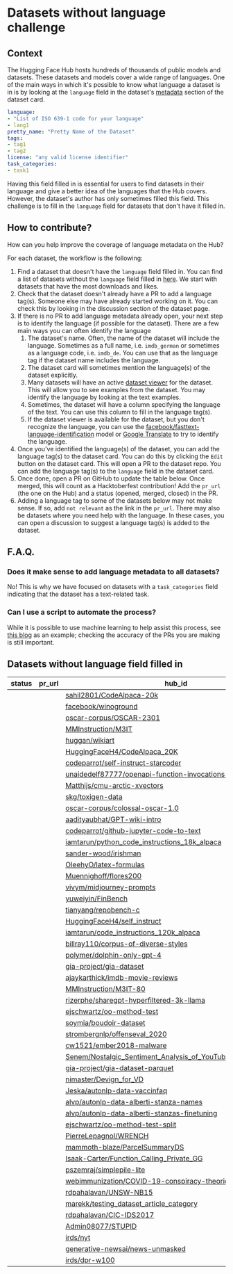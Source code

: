 # Datasets without language challenge

## Context

The Hugging Face Hub hosts hundreds of thousands of public models and datasets. These datasets and models cover a wide range of languages. One of the main ways in which it's possible to know what language a dataset is in is by looking at the `language` field in the dataset's [metadata](https://huggingface.co/docs/hub/datasets-cards#dataset-card-metadata)  section of the dataset card. 

```yaml
language: 
- "List of ISO 639-1 code for your language"
- lang1
pretty_name: "Pretty Name of the Dataset"
tags:
- tag1
- tag2
license: "any valid license identifier"
task_categories:
- task1
```

Having this field filled in is essential for users to find datasets in their language and give a better idea of the languages that the Hub covers. However, the dataset's author has only sometimes filled this field. This challenge is to fill in the `language` field for datasets that don't have it filled in.


## How to contribute?

How can you help improve the coverage of language metadata on the Hub?

For each dataset, the workflow is the following:

1. Find a dataset that doesn't have the `language` field filled in. You can find a list of datasets without the `language` field filled in [here](#datasets-without-language-field-filled-in). We start with datasets that have the most downloads and likes.
2. Check that the dataset doesn't already have a PR to add a language tag(s). Someone else may have already started working on it. You can check this by looking in the discussion section of the dataset page. 
3. If there is no PR to add language metadata already open, your next step is to identify the language (if possible for the dataset). There are a few main ways you can often identify the language
   1. The dataset's name. Often, the name of the dataset will include the language. Sometimes as a full name, i.e. `imdb_german` or sometimes as a language code, i.e. `imdb_de`. You can use that as the language tag if the dataset name includes the language.
   2. The dataset card will sometimes mention the language(s) of the dataset explicitly. 
   3. Many datasets will have an active [dataset viewer](https://huggingface.co/docs/hub/datasets-viewer) for the dataset. This will allow you to see examples from the dataset. You may identify the language by looking at the text examples. 
   4. Sometimes, the dataset will have a column specifying the language of the text. You can use this column to fill in the language tag(s).
   5. If the dataset viewer is available for the dataset, but you don't recognize the language, you can use the [facebook/fasttext-language-identification](https://huggingface.co/facebook/fasttext-language-identification) model or [Google Translate](https://translate.google.com/) to try to identify the language. 
4. Once you've identified the language(s) of the dataset, you can add the language tag(s) to the dataset card. You can do this by clicking the `Edit` button on the dataset card. This will open a PR to the dataset repo. You can add the language tag(s) to the `language` field in the dataset card.
5. Once done, open a PR on GitHub to update the table below. Once merged, this will count as a Hacktoberfest contribution! Add the `pr_url` (the one on the Hub) and a status (opened, merged, closed) in the PR. 
6. Adding a language tag to some of the datasets below may not make sense. If so, add `not relevant` as the link in the `pr_url`. There may also be datasets where you need help with the language. In these cases, you can open a discussion to suggest a language tag(s) is added to the dataset. 

## F.A.Q.

### Does it make sense to add language metadata to all datasets?

No! This is why we have focused on datasets with a `task_categories` field indicating that the dataset has a text-related task. 

### Can I use a script to automate the process?

While it is possible to use machine learning to help assist this process, see [this blog](https://huggingface.co/blog/huggy-lingo) as an example; checking the accuracy of the PRs you are making is still important. 

## Datasets without language field filled in

| status   | pr_url   | hub_id                                                                                                                                                     |   downloads |   likes |
|----------|----------|------------------------------------------------------------------------------------------------------------------------------------------------------------|-------------|---------|
|          |          | [sahil2801/CodeAlpaca-20k](https://huggingface.co/datasets/sahil2801/CodeAlpaca-20k)                                                                       |        2124 |     104 |
|          |          | [facebook/winoground](https://huggingface.co/datasets/facebook/winoground)                                                                                 |        5468 |      57 |
|          |          | [oscar-corpus/OSCAR-2301](https://huggingface.co/datasets/oscar-corpus/OSCAR-2301)                                                                         |        7814 |      56 |
|          |          | [MMInstruction/M3IT](https://huggingface.co/datasets/MMInstruction/M3IT)                                                                                   |       62902 |      47 |
|          |          | [huggan/wikiart](https://huggingface.co/datasets/huggan/wikiart)                                                                                           |         344 |      38 |
|          |          | [HuggingFaceH4/CodeAlpaca_20K](https://huggingface.co/datasets/HuggingFaceH4/CodeAlpaca_20K)                                                               |         850 |      36 |
|          |          | [codeparrot/self-instruct-starcoder](https://huggingface.co/datasets/codeparrot/self-instruct-starcoder)                                                   |         454 |      25 |
|          |          | [unaidedelf87777/openapi-function-invocations-25k](https://huggingface.co/datasets/unaidedelf87777/openapi-function-invocations-25k)                       |          47 |      20 |
|          |          | [Matthijs/cmu-arctic-xvectors](https://huggingface.co/datasets/Matthijs/cmu-arctic-xvectors)                                                               |      158508 |      19 |
|          |          | [skg/toxigen-data](https://huggingface.co/datasets/skg/toxigen-data)                                                                                       |         957 |      17 |
|          |          | [oscar-corpus/colossal-oscar-1.0](https://huggingface.co/datasets/oscar-corpus/colossal-oscar-1.0)                                                         |          66 |      17 |
|          |          | [aadityaubhat/GPT-wiki-intro](https://huggingface.co/datasets/aadityaubhat/GPT-wiki-intro)                                                                 |         267 |      15 |
|          |          | [codeparrot/github-jupyter-code-to-text](https://huggingface.co/datasets/codeparrot/github-jupyter-code-to-text)                                           |          11 |      14 |
|          |          | [iamtarun/python_code_instructions_18k_alpaca](https://huggingface.co/datasets/iamtarun/python_code_instructions_18k_alpaca)                               |        1424 |      10 |
|          |          | [sander-wood/irishman](https://huggingface.co/datasets/sander-wood/irishman)                                                                               |         456 |       9 |
|          |          | [OleehyO/latex-formulas](https://huggingface.co/datasets/OleehyO/latex-formulas)                                                                           |          46 |       9 |
|          |          | [Muennighoff/flores200](https://huggingface.co/datasets/Muennighoff/flores200)                                                                             |       93084 |       5 |
|          |          | [vivym/midjourney-prompts](https://huggingface.co/datasets/vivym/midjourney-prompts)                                                                       |         126 |       4 |
|          |          | [yuweiyin/FinBench](https://huggingface.co/datasets/yuweiyin/FinBench)                                                                                     |         102 |       4 |
|          |          | [tianyang/repobench-c](https://huggingface.co/datasets/tianyang/repobench-c)                                                                               |         240 |       3 |
|          |          | [HuggingFaceH4/self_instruct](https://huggingface.co/datasets/HuggingFaceH4/self_instruct)                                                                 |         219 |       3 |
|          |          | [iamtarun/code_instructions_120k_alpaca](https://huggingface.co/datasets/iamtarun/code_instructions_120k_alpaca)                                           |         141 |       3 |
|          |          | [billray110/corpus-of-diverse-styles](https://huggingface.co/datasets/billray110/corpus-of-diverse-styles)                                                 |          18 |       3 |
|          |          | [polymer/dolphin-only-gpt-4](https://huggingface.co/datasets/polymer/dolphin-only-gpt-4)                                                                   |          69 |       2 |
|          |          | [gia-project/gia-dataset](https://huggingface.co/datasets/gia-project/gia-dataset)                                                                         |        1727 |       1 |
|          |          | [ajaykarthick/imdb-movie-reviews](https://huggingface.co/datasets/ajaykarthick/imdb-movie-reviews)                                                         |         222 |       1 |
|          |          | [MMInstruction/M3IT-80](https://huggingface.co/datasets/MMInstruction/M3IT-80)                                                                             |         108 |       1 |
|          |          | [rizerphe/sharegpt-hyperfiltered-3k-llama](https://huggingface.co/datasets/rizerphe/sharegpt-hyperfiltered-3k-llama)                                       |          35 |       1 |
|          |          | [ejschwartz/oo-method-test](https://huggingface.co/datasets/ejschwartz/oo-method-test)                                                                     |          27 |       1 |
|          |          | [soymia/boudoir-dataset](https://huggingface.co/datasets/soymia/boudoir-dataset)                                                                           |          25 |       1 |
|          |          | [strombergnlp/offenseval_2020](https://huggingface.co/datasets/strombergnlp/offenseval_2020)                                                               |          24 |       1 |
|          |          | [cw1521/ember2018-malware](https://huggingface.co/datasets/cw1521/ember2018-malware)                                                                       |          17 |       1 |
|          |          | [Senem/Nostalgic_Sentiment_Analysis_of_YouTube_Comments_Data](https://huggingface.co/datasets/Senem/Nostalgic_Sentiment_Analysis_of_YouTube_Comments_Data) |          12 |       1 |
|          |          | [gia-project/gia-dataset-parquet](https://huggingface.co/datasets/gia-project/gia-dataset-parquet)                                                         |       10293 |       0 |
|          |          | [nimaster/Devign_for_VD](https://huggingface.co/datasets/nimaster/Devign_for_VD)                                                                           |         239 |       0 |
|          |          | [Jeska/autonlp-data-vaccinfaq](https://huggingface.co/datasets/Jeska/autonlp-data-vaccinfaq)                                                               |         104 |       0 |
|          |          | [alvp/autonlp-data-alberti-stanza-names](https://huggingface.co/datasets/alvp/autonlp-data-alberti-stanza-names)                                           |         102 |       0 |
|          |          | [alvp/autonlp-data-alberti-stanzas-finetuning](https://huggingface.co/datasets/alvp/autonlp-data-alberti-stanzas-finetuning)                               |         102 |       0 |
|          |          | [ejschwartz/oo-method-test-split](https://huggingface.co/datasets/ejschwartz/oo-method-test-split)                                                         |          53 |       0 |
|          |          | [PierreLepagnol/WRENCH](https://huggingface.co/datasets/PierreLepagnol/WRENCH)                                                                             |          49 |       0 |
|          |          | [mammoth-blaze/ParcelSummaryDS](https://huggingface.co/datasets/mammoth-blaze/ParcelSummaryDS)                                                             |          49 |       0 |
|          |          | [Isaak-Carter/Function_Calling_Private_GG](https://huggingface.co/datasets/Isaak-Carter/Function_Calling_Private_GG)                                       |          43 |       0 |
|          |          | [pszemraj/simplepile-lite](https://huggingface.co/datasets/pszemraj/simplepile-lite)                                                                       |          33 |       0 |
|          |          | [webimmunization/COVID-19-conspiracy-theories-tweets](https://huggingface.co/datasets/webimmunization/COVID-19-conspiracy-theories-tweets)                 |          31 |       0 |
|          |          | [rdpahalavan/UNSW-NB15](https://huggingface.co/datasets/rdpahalavan/UNSW-NB15)                                                                             |          30 |       0 |
|          |          | [marekk/testing_dataset_article_category](https://huggingface.co/datasets/marekk/testing_dataset_article_category)                                         |          28 |       0 |
|          |          | [rdpahalavan/CIC-IDS2017](https://huggingface.co/datasets/rdpahalavan/CIC-IDS2017)                                                                         |          22 |       0 |
|          |          | [Admin08077/STUPID](https://huggingface.co/datasets/Admin08077/STUPID)                                                                                     |          21 |       0 |
|          |          | [irds/nyt](https://huggingface.co/datasets/irds/nyt)                                                                                                       |          15 |       0 |
|          |          | [generative-newsai/news-unmasked](https://huggingface.co/datasets/generative-newsai/news-unmasked)                                                         |          12 |       0 |
|          |          | [irds/dpr-w100](https://huggingface.co/datasets/irds/dpr-w100)                                                                                             |          12 |       0 |